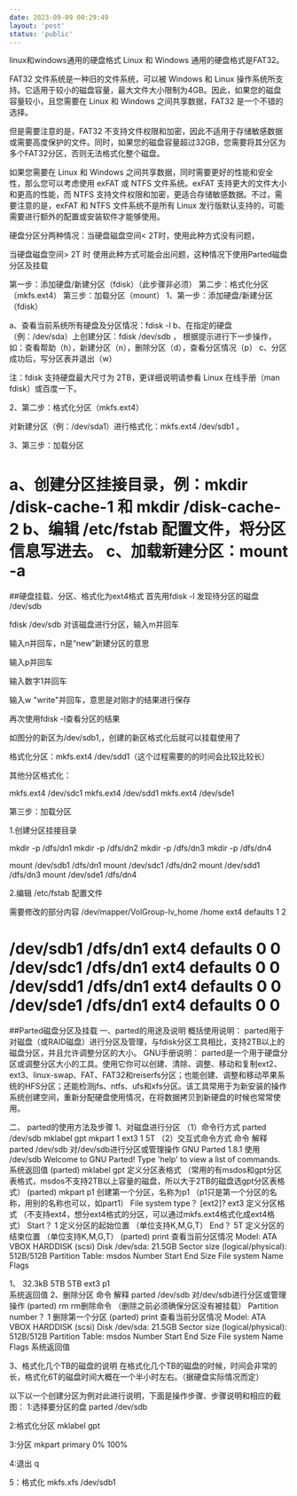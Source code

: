 ```yaml
---
date: 2023-09-09 00:29:49
layout: 'post'
status: 'public'
---
```


linux和windows通用的硬盘格式
Linux 和 Windows 通用的硬盘格式是FAT32。

FAT32 文件系统是一种旧的文件系统，可以被 Windows 和 Linux 操作系统所支持。它适用于较小的磁盘容量，最大文件大小限制为4GB。因此，如果您的磁盘容量较小，且您需要在 Linux 和 Windows 之间共享数据，FAT32 是一个不错的选择。

但是需要注意的是，FAT32 不支持文件权限和加密，因此不适用于存储敏感数据或需要高度保护的文件。同时，如果您的磁盘容量超过32GB，您需要将其分区为多个FAT32分区，否则无法格式化整个磁盘。

如果您需要在 Linux 和 Windows 之间共享数据，同时需要更好的性能和安全性，那么您可以考虑使用 exFAT 或 NTFS 文件系统。exFAT 支持更大的文件大小和更高的性能，而 NTFS 支持文件权限和加密，更适合存储敏感数据。不过，需要注意的是，exFAT 和 NTFS 文件系统不是所有 Linux 发行版默认支持的，可能需要进行额外的配置或安装软件才能够使用。

硬盘分区分两种情况：当硬盘磁盘空间< 2T时，使用此种方式没有问题，

当硬盘磁盘空间> 2T 时 使用此种方式可能会出问题，这种情况下使用Parted磁盘分区及挂载

第一步：添加硬盘/新建分区（fdisk）（此步骤非必须）
第二步：格式化分区（mkfs.ext4）
第三步：加载分区（mount）
1、第一步：添加硬盘/新建分区（fdisk）

a、查看当前系统所有硬盘及分区情况：fdisk -l
b、在指定的硬盘（例：/dev/sda）上创建分区：fdisk /dev/sdb ， 根据提示进行下一步操作，如：查看帮助（h），新建分区（n），删除分区（d），查看分区情况（p）
c、分区成功后，写分区表并退出（w）

注：fdisk 支持硬盘最大尺寸为 2TB，更详细说明请参看 Linux 在线手册（man fdisk）或百度一下。

2、第二步：格式化分区（mkfs.ext4）

对新建分区（例：/dev/sda1）进行格式化：mkfs.ext4 /dev/sdb1 。

3、第三步：加载分区

a、创建分区挂接目录，例：mkdir /disk-cache-1 和 mkdir /disk-cache-2
b、编辑 /etc/fstab 配置文件，将分区信息写进去。
c、加载新建分区：mount -a
====================================================


##硬盘挂载、分区、格式化为ext4格式
首先用fdisk -l 发现待分区的磁盘 /dev/sdb

fdisk /dev/sdb 对该磁盘进行分区，输入m并回车

输入n并回车，n是“new”新建分区的意思

输入p并回车

输入数字1并回车

输入w  "write"并回车，意思是对刚才的结果进行保存

再次使用fdisk -l查看分区的结果

如图分的新区为/dev/sdb1,，创建的新区格式化后就可以挂载使用了

格式化分区：mkfs.ext4 /dev/sdd1（这个过程需要的的时间会比较比较长）

其他分区格式化：

mkfs.ext4 /dev/sdc1
mkfs.ext4 /dev/sdd1
mkfs.ext4 /dev/sde1

第三步：加载分区

1.创建分区挂接目录

mkdir -p /dfs/dn1
mkdir -p /dfs/dn2
mkdir -p /dfs/dn3
mkdir -p /dfs/dn4

mount /dev/sdb1 /dfs/dn1
mount /dev/sdc1 /dfs/dn2
mount /dev/sdd1 /dfs/dn3
mount /dev/sde1 /dfs/dn4

2.编辑 /etc/fstab 配置文件

需要修改的部分内容
/dev/mapper/VolGroup-lv_home /home ext4 defaults 1 2

/dev/sdb1 /dfs/dn1 ext4 defaults 0 0
/dev/sdc1 /dfs/dn1 ext4 defaults 0 0
/dev/sdd1 /dfs/dn1 ext4 defaults 0 0
/dev/sde1 /dfs/dn1 ext4 defaults 0 0
====================================================

##Parted磁盘分区及挂载
  一、parted的用途及说明
概括使用说明：
parted用于对磁盘（或RAID磁盘）进行分区及管理，与fdisk分区工具相比，支持2TB以上的磁盘分区，并且允许调整分区的大小。
GNU手册说明：
parted是一个用于硬盘分区或调整分区大小的工具。使用它你可以创建、清除、调整、移动和复制ext2、ext3、linux-swap、FAT、FAT32和reiserfs分区；也能创建、调整和移动苹果系统的HFS分区；还能检测jfs、ntfs、ufs和xfs分区。该工具常用于为新安装的操作系统创建空间，重新分配硬盘使用情况，在将数据拷贝到新硬盘的时候也常常使用。

二、         parted的使用方法及步骤
1、对磁盘进行分区
（1）命令行方式
parted /dev/sdb mklabel gpt mkpart 1 ext3 1 5T
（2）交互式命令方式
命令
解释
parted /dev/sdb
对/dev/sdb进行分区或管理操作
GNU   Parted 1.8.1
使用 /dev/sdb
Welcome   to GNU Parted! Type 'help' to view a list of commands.
系统返回值
(parted)    mklabel   gpt
定义分区表格式
（常用的有msdos和gpt分区表格式，msdos不支持2TB以上容量的磁盘，所以大于2TB的磁盘选gpt分区表格式）
(parted)    mkpart   p1
创建第一个分区，名称为p1
（p1只是第一个分区的名称，用别的名称也可以，如part1）
File system type？  [ext2]?  ext3
定义分区格式
（不支持ext4，想分ext4格式的分区，可以通过mkfs.ext4格式化成ext4格式）
Start？  1
定义分区的起始位置
（单位支持K,M,G,T）
End？   5T
定义分区的结束位置
（单位支持K,M,G,T）
(parted)    print
查看当前分区情况
Model:   ATA VBOX HARDDISK (scsi)
Disk   /dev/sda: 21.5GB
Sector   size (logical/physical): 512B/512B
Partition   Table: msdos
Number  Start     End   Size  File system  Name  Flags

1、 32.3kB  5TB   5TB      ext3       p1      
系统返回值
2、删除分区
命令
解释
parted /dev/sdb
对/dev/sdb进行分区或管理操作
(parted)    rm
rm删除命令
（删除之前必须确保分区没有被挂载）
Partition number？ 1
删除第一个分区
(parted)    print
查看当前分区情况
Model:   ATA VBOX HARDDISK (scsi)
Disk   /dev/sda: 21.5GB
Sector   size (logical/physical): 512B/512B
Partition   Table: msdos
Number  Start     End   Size  File system  Name  Flags
系统返回值

3、格式化几个TB的磁盘的说明
在格式化几个TB的磁盘的时候，时间会非常的长，格式化6T的磁盘时间大概在一个半小时左右。（据硬盘实际情况而定）

以下以一个创建分区为例对此进行说明，下面是操作步骤、步骤说明和相应的截图：
1:选择要分区的盘 
parted /dev/sdb

2:格式化分区 
mklabel gpt

3:分区 
mkpart primary 0% 100%

4:退出 
q

5：格式化 
mkfs.xfs /dev/sdb1
